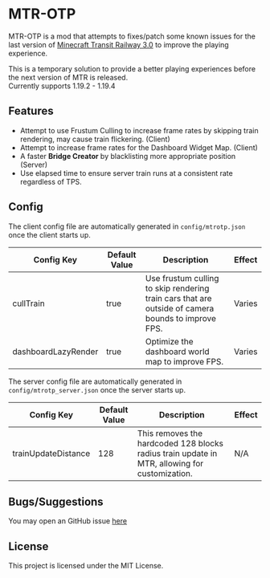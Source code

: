 # MTR-OTP
MTR-OTP is a mod that attempts to fixes/patch some known issues for the last version of [Minecraft Transit Railway 3.0](https://github.com/Minecraft-Transit-Railway/Minecraft-Transit-Railway) to improve the playing experience.  

This is a temporary solution to provide a better playing experiences before the next version of MTR is released.  
Currently supports 1.19.2 - 1.19.4

## Features
- Attempt to use Frustum Culling to increase frame rates by skipping train rendering, may cause train flickering. (Client)
- Attempt to increase frame rates for the Dashboard Widget Map. (Client)
- A faster **Bridge Creator** by blacklisting more appropriate position (Server)
- Use elapsed time to ensure server train runs at a consistent rate regardless of TPS.

## Config
The client config file are automatically generated in `config/mtrotp.json` once the client starts up.

| Config Key          | Default Value | Description                                                                                        | Effect   |
|---------------------|---------------|----------------------------------------------------------------------------------------------------|----------|
| cullTrain           | true          | Use frustum culling to skip rendering train cars that are outside of camera bounds to improve FPS. | Varies   |
| dashboardLazyRender | true          | Optimize the dashboard world map to improve FPS.                                                   | Varies   |

The server config file are automatically generated in `config/mtrotp_server.json` once the server starts up.

| Config Key          | Default Value | Description                                                                                   | Effect |
|---------------------|---------------|-----------------------------------------------------------------------------------------------|--------|
| trainUpdateDistance | 128           | This removes the hardcoded 128 blocks radius train update in MTR, allowing for customization. | N/A    |

## Bugs/Suggestions
You may open an GitHub issue [here](https://github.com/DistrictOfJoban/MTR-OTP/issues)

## License
This project is licensed under the MIT License.